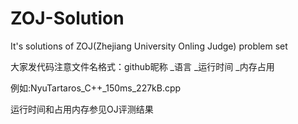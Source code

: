 # ZOJ-Solution

It's solutions of ZOJ(Zhejiang University Onling Judge) problem set

大家发代码注意文件名格式：github昵称 _语言 _运行时间 _内存占用

例如:NyuTartaros_C++_150ms_227kB.cpp

运行时间和占用内存参见OJ评测结果
